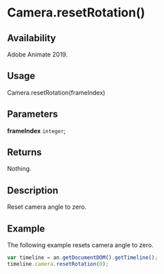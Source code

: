 # Camera.resetRotation()

## Availability

Adobe Animate 2019.

## Usage

Camera.resetRotation(frameIndex)

## Parameters

**frameIndex** `integer`;

## Returns

Nothing.

## Description

Reset camera angle to zero.

## Example

The following example resets camera angle to zero.

```javascript
var timeline = an.getDocumentDOM().getTimeline();
timeline.camera.resetRotation(0);
```
